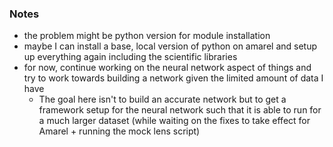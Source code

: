 ### Notes

- the problem might be python version for module installation
- maybe I can install a base, local version of python on amarel and setup up everything again including the scientific libraries
- for now, continue working on the neural network aspect of things and try to work towards building a network given the limited amount of data I have
	- The goal here isn't to build an accurate network but to get a framework setup for the neural network such that it is able to run for a much larger dataset (while waiting on the fixes to take effect for Amarel + running the mock lens script)